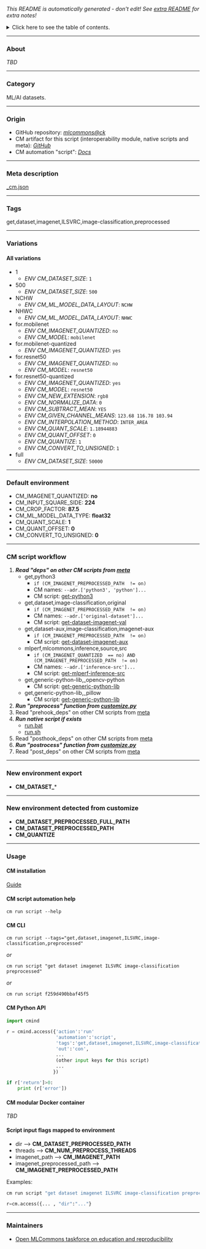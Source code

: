 *This README is automatically generated - don't edit! See [extra README](README-extra.md) for extra notes!*

<details>
<summary>Click here to see the table of contents.</summary>

* [About](#about)
* [Category](#category)
* [Origin](#origin)
* [Meta description](#meta-description)
* [Tags](#tags)
* [Variations](#variations)
  * [ All variations](#all-variations)
* [Default environment](#default-environment)
* [CM script workflow](#cm-script-workflow)
* [New environment export](#new-environment-export)
* [New environment detected from customize](#new-environment-detected-from-customize)
* [Usage](#usage)
  * [ CM installation](#cm-installation)
  * [ CM script automation help](#cm-script-automation-help)
  * [ CM CLI](#cm-cli)
  * [ CM Python API](#cm-python-api)
  * [ CM modular Docker container](#cm-modular-docker-container)
  * [ Script input flags mapped to environment](#script-input-flags-mapped-to-environment)
* [Maintainers](#maintainers)

</details>

___
### About

*TBD*
___
### Category

ML/AI datasets.
___
### Origin

* GitHub repository: *[mlcommons@ck](https://github.com/mlcommons/ck/tree/master/cm-mlops)*
* CM artifact for this script (interoperability module, native scripts and meta): *[GitHub](https://github.com/mlcommons/ck/tree/master/cm-mlops/script/get-preprocessed-dataset-imagenet)*
* CM automation "script": *[Docs](https://github.com/octoml/ck/blob/master/docs/list_of_automations.md#script)*

___
### Meta description
[_cm.json](_cm.json)

___
### Tags
get,dataset,imagenet,ILSVRC,image-classification,preprocessed

___
### Variations
#### All variations
* 1
  - *ENV CM_DATASET_SIZE*: `1`
* 500
  - *ENV CM_DATASET_SIZE*: `500`
* NCHW
  - *ENV CM_ML_MODEL_DATA_LAYOUT*: `NCHW`
* NHWC
  - *ENV CM_ML_MODEL_DATA_LAYOUT*: `NHWC`
* for.mobilenet
  - *ENV CM_IMAGENET_QUANTIZED*: `no`
  - *ENV CM_MODEL*: `mobilenet`
* for.mobilenet-quantized
  - *ENV CM_IMAGENET_QUANTIZED*: `yes`
* for.resnet50
  - *ENV CM_IMAGENET_QUANTIZED*: `no`
  - *ENV CM_MODEL*: `resnet50`
* for.resnet50-quantized
  - *ENV CM_IMAGENET_QUANTIZED*: `yes`
  - *ENV CM_MODEL*: `resnet50`
  - *ENV CM_NEW_EXTENSION*: `rgb8`
  - *ENV CM_NORMALIZE_DATA*: `0`
  - *ENV CM_SUBTRACT_MEAN*: `YES`
  - *ENV CM_GIVEN_CHANNEL_MEANS*: `123.68 116.78 103.94`
  - *ENV CM_INTERPOLATION_METHOD*: `INTER_AREA`
  - *ENV CM_QUANT_SCALE*: `1.18944883`
  - *ENV CM_QUANT_OFFSET*: `0`
  - *ENV CM_QUANTIZE*: `1`
  - *ENV CM_CONVERT_TO_UNSIGNED*: `1`
* full
  - *ENV CM_DATASET_SIZE*: `50000`
___
### Default environment

* CM_IMAGENET_QUANTIZED: **no**
* CM_INPUT_SQUARE_SIDE: **224**
* CM_CROP_FACTOR: **87.5**
* CM_ML_MODEL_DATA_TYPE: **float32**
* CM_QUANT_SCALE: **1**
* CM_QUANT_OFFSET: **0**
* CM_CONVERT_TO_UNSIGNED: **0**
___
### CM script workflow

  1. ***Read "deps" on other CM scripts from [meta](https://github.com/mlcommons/ck/tree/master/cm-mlops/script/get-preprocessed-dataset-imagenet/_cm.json)***
     * get,python3
       * `if (CM_IMAGENET_PREPROCESSED_PATH  != on)`
       * CM names: `--adr.['python3', 'python']...`
       - CM script: [get-python3](https://github.com/mlcommons/ck/tree/master/cm-mlops/script/get-python3)
     * get,dataset,image-classification,original
       * `if (CM_IMAGENET_PREPROCESSED_PATH  != on)`
       * CM names: `--adr.['original-dataset']...`
       - CM script: [get-dataset-imagenet-val](https://github.com/mlcommons/ck/tree/master/cm-mlops/script/get-dataset-imagenet-val)
     * get,dataset-aux,image-classification,imagenet-aux
       * `if (CM_IMAGENET_PREPROCESSED_PATH  != on)`
       - CM script: [get-dataset-imagenet-aux](https://github.com/mlcommons/ck/tree/master/cm-mlops/script/get-dataset-imagenet-aux)
     * mlperf,mlcommons,inference,source,src
       * `if (CM_IMAGENET_QUANTIZED  == no) AND (CM_IMAGENET_PREPROCESSED_PATH  != on)`
       * CM names: `--adr.['inference-src']...`
       - CM script: [get-mlperf-inference-src](https://github.com/mlcommons/ck/tree/master/cm-mlops/script/get-mlperf-inference-src)
     * get,generic-python-lib,_opencv-python
       - CM script: [get-generic-python-lib](https://github.com/mlcommons/ck/tree/master/cm-mlops/script/get-generic-python-lib)
     * get,generic-python-lib,_pillow
       - CM script: [get-generic-python-lib](https://github.com/mlcommons/ck/tree/master/cm-mlops/script/get-generic-python-lib)
  1. ***Run "preprocess" function from [customize.py](https://github.com/mlcommons/ck/tree/master/cm-mlops/script/get-preprocessed-dataset-imagenet/customize.py)***
  1. Read "prehook_deps" on other CM scripts from [meta](https://github.com/mlcommons/ck/tree/master/cm-mlops/script/get-preprocessed-dataset-imagenet/_cm.json)
  1. ***Run native script if exists***
     * [run.bat](https://github.com/mlcommons/ck/tree/master/cm-mlops/script/get-preprocessed-dataset-imagenet/run.bat)
     * [run.sh](https://github.com/mlcommons/ck/tree/master/cm-mlops/script/get-preprocessed-dataset-imagenet/run.sh)
  1. Read "posthook_deps" on other CM scripts from [meta](https://github.com/mlcommons/ck/tree/master/cm-mlops/script/get-preprocessed-dataset-imagenet/_cm.json)
  1. ***Run "postrocess" function from [customize.py](https://github.com/mlcommons/ck/tree/master/cm-mlops/script/get-preprocessed-dataset-imagenet/customize.py)***
  1. Read "post_deps" on other CM scripts from [meta](https://github.com/mlcommons/ck/tree/master/cm-mlops/script/get-preprocessed-dataset-imagenet/_cm.json)
___
### New environment export

* **CM_DATASET_***
___
### New environment detected from customize

* **CM_DATASET_PREPROCESSED_FULL_PATH**
* **CM_DATASET_PREPROCESSED_PATH**
* **CM_QUANTIZE**
___
### Usage

#### CM installation
[Guide](https://github.com/mlcommons/ck/blob/master/docs/installation.md)

#### CM script automation help
```cm run script --help```

#### CM CLI
`cm run script --tags="get,dataset,imagenet,ILSVRC,image-classification,preprocessed"`

*or*

`cm run script "get dataset imagenet ILSVRC image-classification preprocessed"`

*or*

`cm run script f259d490bbaf45f5`

#### CM Python API

```python
import cmind

r = cmind.access({'action':'run'
                  'automation':'script',
                  'tags':'get,dataset,imagenet,ILSVRC,image-classification,preprocessed'
                  'out':'con',
                  ...
                  (other input keys for this script)
                  ...
                 })

if r['return']>0:
    print (r['error'])
```

#### CM modular Docker container
*TBD*

#### Script input flags mapped to environment

* dir --> **CM_DATASET_PREPROCESSED_PATH**
* threads --> **CM_NUM_PREPROCESS_THREADS**
* imagenet_path --> **CM_IMAGENET_PATH**
* imagenet_preprocessed_path --> **CM_IMAGENET_PREPROCESSED_PATH**

Examples:

```bash
cm run script "get dataset imagenet ILSVRC image-classification preprocessed" --dir=...
```
```python
r=cm.access({... , "dir":"..."}
```
___
### Maintainers

* [Open MLCommons taskforce on education and reproducibility](https://github.com/mlcommons/ck/blob/master/docs/mlperf-education-workgroup.md)